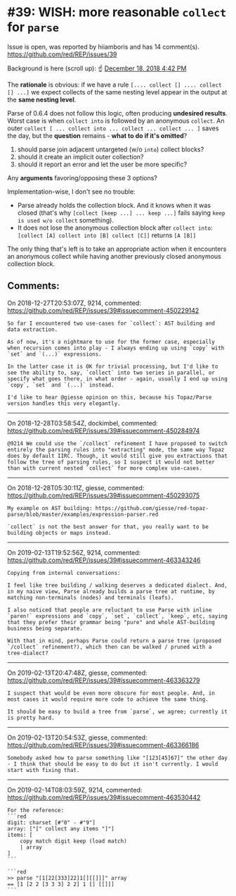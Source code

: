 
#39: WISH: more reasonable `collect` for `parse`
================================================================================
Issue is open, was reported by hiiamboris and has 14 comment(s).
<https://github.com/red/REP/issues/39>

Background is here (scroll up): :point_up: [December 18, 2018 4:42 PM](https://gitter.im/red/parse?at=5c18f9634e0d6621ba116f18)

The **rationale** is obvious: if we have a rule `[.... collect [] .... collect [] ...]` we expect collects of the same nesting level appear in the output at the **same nesting level**.

Parse of 0.6.4 does not follow this logic, often producing **undesired results**. Worst case is when `collect into` is followed by an anonymous `collect`. An outer `collect [ ... collect into ... collect ... collect ... ]` saves the day, but the **question** remains - **what to do if it's omitted**?
1) should parse join adjacent untargeted (w/o `into`) collect blocks?
2) should it create an implicit outer collection?
3) should it report an error and let the user be more specific?

Any **arguments** favoring/opposing these 3 options?

Implementation-wise, I don't see no trouble:
- Parse already holds the collection block. And it knows when it was closed (that's why `[collect [keep ...] ... keep ...]` fails saying `keep is used w/o collect` something).
- It does not lose the anonymous collection block after `collect into`: `[collect [A] collect into [B] collect [C]]` returns `[A [B]]`

The only thing that's left is to take an appropriate action when it encounters an anonymous collect while having another previously closed anonymous collection block.




Comments:
--------------------------------------------------------------------------------

On 2018-12-27T20:53:07Z, 9214, commented:
<https://github.com/red/REP/issues/39#issuecomment-450229142>

    So far I encountered two use-cases for `collect`: AST building and data extraction.
    
    As of now, it's a nightmare to use for the former case, especially when recursion comes into play - I always ending up using `copy` with `set` and `(...)` expressions.
    
    In the latter case it is OK for trivial processing, but I'd like to see the ability to, say, `collect` into two series in parallel, or specify what goes there, in what order - again, usually I end up using `copy`, `set` and `(...)` instead.
    
    I'd like to hear @giesse opinion on this, because his Topaz/Parse version handles this very elegantly.

--------------------------------------------------------------------------------

On 2018-12-28T03:58:54Z, dockimbel, commented:
<https://github.com/red/REP/issues/39#issuecomment-450284974>

    @9214 We could use the `/collect` refinement I have proposed to switch entirely the parsing rules into "extracting" mode, the same way Topaz does by default IIRC. Though, it would still give you extractions that follow the tree of parsing rules, so I suspect it would not better than with current nested `collect` for more complex use-cases.

--------------------------------------------------------------------------------

On 2018-12-28T05:30:11Z, giesse, commented:
<https://github.com/red/REP/issues/39#issuecomment-450293075>

    My example on AST building: https://github.com/giesse/red-topaz-parse/blob/master/examples/expression-parser.red
    
    `collect` is not the best answer for that, you really want to be building objects or maps instead.

--------------------------------------------------------------------------------

On 2019-02-13T19:52:56Z, 9214, commented:
<https://github.com/red/REP/issues/39#issuecomment-463343246>

    Copying from internal conversations:
    
    I feel like tree building / walking deserves a dedicated dialect. And, in my naive view, Parse already builds a parse tree at runtime, by matching non-terminals (nodes) and terminals (leafs). 
    
    I also noticed that people are reluctant to use Parse with inline `paren!` expressions and `copy`, `set`, `collect`, `keep`, etc, saying that they prefer their grammar being "pure" and whole AST-building business being separate.
    
    With that in mind, perhaps Parse could return a parse tree (proposed `/collect` refinement?), which then can be walked / pruned with a tree-dialect?

--------------------------------------------------------------------------------

On 2019-02-13T20:47:48Z, giesse, commented:
<https://github.com/red/REP/issues/39#issuecomment-463363279>

    I suspect that would be even more obscure for most people. And, in most cases it would require more code to achieve the same thing.
    
    It should be easy to build a tree from `parse`, we agree; currently it is pretty hard.

--------------------------------------------------------------------------------

On 2019-02-13T20:54:53Z, giesse, commented:
<https://github.com/red/REP/issues/39#issuecomment-463366186>

    Somebody asked how to parse something like "[123[45]67]" the other day - I think that should be easy to do but it isn't currently. I would start with fixing that.

--------------------------------------------------------------------------------

On 2019-02-14T08:03:59Z, 9214, commented:
<https://github.com/red/REP/issues/39#issuecomment-463530442>

    For the reference:
    ```red
    digit: charset [#"0" - #"9"]
    array: ["[" collect any items "]"]
    items: [
        copy match digit keep (load match) 
        | array
    ]
    ```
    
    ```red
    >> parse "[1[22[333]22]1[][[]]]" array
    == [1 [2 2 [3 3 3] 2 2] 1 [] [[]]]
    ```

